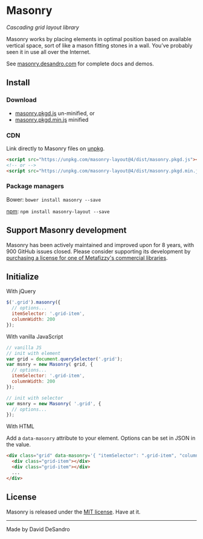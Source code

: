 # Masonry

_Cascading grid layout library_

Masonry works by placing elements in optimal position based on available vertical space, sort of like a mason fitting stones in a wall. You’ve probably seen it in use all over the Internet.

See [masonry.desandro.com](https://masonry.desandro.com) for complete docs and demos.

## Install

### Download

+ [masonry.pkgd.js](https://unpkg.com/masonry-layout@4/dist/masonry.pkgd.js) un-minified, or
+ [masonry.pkgd.min.js](https://unpkg.com/masonry-layout@4/dist/masonry.pkgd.min.js) minified

### CDN

Link directly to Masonry files on [unpkg](https://unpkg.com/).

``` html
<script src="https://unpkg.com/masonry-layout@4/dist/masonry.pkgd.js"></script>
<!-- or -->
<script src="https://unpkg.com/masonry-layout@4/dist/masonry.pkgd.min.js"></script>
```

### Package managers

Bower: `bower install masonry --save`

[npm](https://www.npmjs.com/package/masonry-layout): `npm install masonry-layout --save`

## Support Masonry development

Masonry has been actively maintained and improved upon for 8 years, with 900 GitHub issues closed. Please consider supporting its development by [purchasing a license for one of Metafizzy's commercial libraries](https://metafizzy.co).

## Initialize

With jQuery

``` js
$('.grid').masonry({
  // options...
  itemSelector: '.grid-item',
  columnWidth: 200
});
```

With vanilla JavaScript

``` js
// vanilla JS
// init with element
var grid = document.querySelector('.grid');
var msnry = new Masonry( grid, {
  // options...
  itemSelector: '.grid-item',
  columnWidth: 200
});

// init with selector
var msnry = new Masonry( '.grid', {
  // options...
});
```

With HTML

Add a `data-masonry` attribute to your element. Options can be set in JSON in the value.

``` html
<div class="grid" data-masonry='{ "itemSelector": ".grid-item", "columnWidth": 200 }'>
  <div class="grid-item"></div>
  <div class="grid-item"></div>
  ...
</div>
```

## License

Masonry is released under the [MIT license](http://desandro.mit-license.org). Have at it.

* * *

Made by David DeSandro

